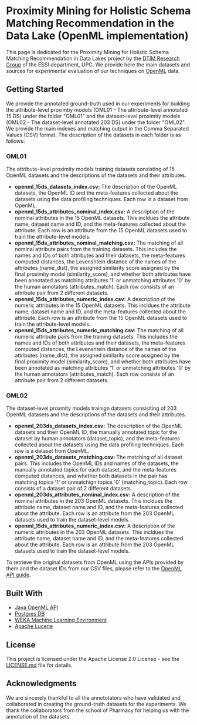 # Proximity Mining for Holistic Schema Matching Recommendation in the Data Lake (OpenML implementation)
This page is dedicated for the Proximity Mining for Holistic Schema Matching Recommendation in Data Lakes project by the [DTIM Research Group](http://www.essi.upc.edu/dtim) of the ESSI department, UPC. We provide here the main datasets and sources for experimental evaluation of our techniques on [OpenML](https://www.openml.org) data.



## Getting Started

We provide the annotated ground-truth used in our experiments for building the attribute-level proximtiy models (OML01 - The attribute-level annotated 15 DS) under the folder "OML01" and the dataset-level proximtiy models (OML02 - The dataset-level annotated 203 DS) under the folder "OML02". We provide the main indexes and matching output in the Comma Separated Values (CSV) format. The description of the datasets in each folder is as follows:

### OML01
The attribute-level proximity models training datasets consisting of 15 OpenML datasets and the descriptions of the datasets and their attributes.
* **openml_15ds_datasets_index.csv:** The description of the OpenML datasets, the OpenML ID and the meta-features collected about the datasets using the data profiling techniques. Each row is a dataset from OpenML.
* **openml_15ds_attributes_nominal_index.csv:** A description of the nominal attributes in the 15 OpenML datasets. This incldues the attribute name, dataset name and ID, and the meta-features collected about the attribute. Each row is an attribute from the 15 OpenML datasets used to train the attribute-level models.
* **openml_15ds_attributes_nominal_matching.csv:**  The matching of all nominal attribute pairs from the training datasets. This includes the names and IDs of both attributes and their datasets, the meta-features computed distances, the Levenshtein distance of the names of the attributes (name_dist), the assigned similarity score assigned by the final proximity model (similarity_score), and whether both attributes have been annotated as matching attributes '1' or unmatching attributes '0' by the human annotators (attributes_match). Each row consists of an attribute pair from 2 different datasets.
* **openml_15ds_attributes_numeric_index.csv:** A description of the numeric attributes in the 15 OpenML datasets. This incldues the attribute name, dataset name and ID, and the meta-features collected about the attribute. Each row is an attribute from the 15 OpenML datasets used to train the attribute-level models.
* **openml_15ds_attributes_numeric_matching.csv:**  The matching of all numeric attribute pairs from the training datasets. This includes the names and IDs of both attributes and their datasets, the meta-features computed distances, the Levenshtein distance of the names of the attributes (name_dist), the assigned similarity score assigned by the final proximity model (similarity_score), and whether both attributes have been annotated as matching attributes '1' or unmatching attributes '0' by the human annotators (attributes_match). Each row consists of an attribute pair from 2 different datasets.

### OML02
The dataset-level proxmity models trainign datasets consisiting of 203 OpenML datasets and the descriptions of the datasets and their attributes.
* **openml_203ds_datasets_index.csv:** The description of the OpenML datasets and their OpenML ID, the manually annotated topic for the dataset by human annotators (dataset_topic), and the meta-features collected about the datasets using the data profiling techniques. Each row is a dataset from OpenML.
* **openml_203ds_datasets_matching.csv:** The matching of all dataset pairs. This includes the OpenML IDs and names of the datasets, the manually annotated topics for each dataset, and the meta-features computed distances, and whether both datasets in the pair has matching topics '1' or unmatchign topics '0' (matching_topic). Each row consists of a dataset pair of 2 different datasets.
* **openml_203ds_attributes_nominal_index.csv:** A description of the nominal attributes in the 203 OpenML datasets. This incldues the attribute name, dataset name and ID, and the meta-features collected about the attribute. Each row is an attribute from the 203 OpenML datasets used to train the dataset-level models.
* **openml_15ds_attributes_numeric_index.csv:** A description of the numeric attributes in the 203 OpenML datasets. This incldues the attribute name, dataset name and ID, and the meta-features collected about the attribute. Each row is an attribute from the 203 OpenML datasets used to train the dataset-level models.


To retrieve the original datasets from OpenML using the APIs provided by them and the dataset IDs from our CSV files, please refer to the [OpenML API guide](https://www.openml.org/guide).


## Built With

* [Java OpenML API](https://www.openml.org/guide#!java)
* [Postgres DB](https://www.postgresql.org/)
* [WEKA Machine Learning Environment](http://www.cs.waikato.ac.nz/ml/weka/)
* [Apache Lucene](http://lucene.apache.org/)

## License

This project is licensed under the Apache License 2.0 License - see the [LICENSE.md](LICENSE) file for details.

## Acknowledgments
We are sincerely thankful to all the annototators who have validated and collaborated in creating the ground-truth datasets for the experiments. We thank the collaborators from the school of Pharmacy for helping us with the annotation of the datasets.
